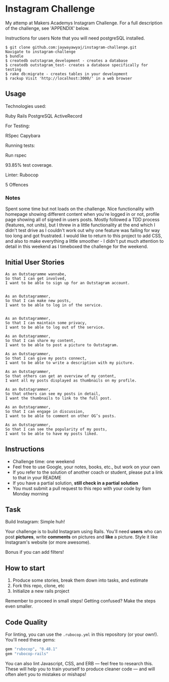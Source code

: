 Instagram Challenge
===================


My attemp at Makers Academys Instagram Challenge. For a full description of the challenge, see 'APPENDIX' below.

Instructions for users
Note that you will need postgreSQL installed.

```
$ git clone github.com:jaywayawyaj/instagram-challenge.git 
Navigate to instagram-challenge 
$ bundle 
$ createdb outstagram_development - creates a database 
$ createdb outstagram_test- creates a database specifically for testing 
$ rake db:migrate - creates tables in your development 
$ rackup Visit 'http://localhost:3000/' in a web browser
```

## Usage

Technologies used:

Ruby
Rails
PostgreSQL
ActiveRecord

For Testing:

RSpec Capybara

Running tests:

Run rspec

93.85% test coverage.

Linter: 
Rubocop

5 Offences

### Notes

Spent some time but not loads on the challenge. Nice functionality with homepage showing different content when you're logged in or not, profile page showing all of signed in users posts. 
Mostly followed a TDD process (features, not units), but I threw in a little functionality at the end which I didn't test drive as I couldn't work out why one feature was failing for way too long and got frustrated.
I would like to return to this project to add CSS, and also to make everything a little smoother - I didn't put much attention to detail in this weekend as I timeboxed the challenge for the weekend.

## Initial User Stories

```
As an Outstagramme wannabe,
So that I can get involved,
I want to be able to sign up for an Outstagram account.


As an Outstagrammer,
So that I can make new posts,
I want to be able to log in of the service.


As an Outstagrammer,
So that I can maintain some privacy,
I want to be able to log out of the service.

As an Outstagrammer,
So that I can share my content,
I want to be able to post a picture to Outstagram.

As an Outstagrammer,
So that I can give my posts connect,
I want to be able to write a description with my picture.

As an Outstagrammer,
So that others can get an overview of my content,
I want all my posts displayed as thumbnails on my profile.

As an Outstagrammer,
So that others can see my posts in detail,
I want the thumbnails to link to the full post.

As an Outstagrammer,
So that I can engage in discussion,
I want to be able to comment on other OG’s posts.

As an Outstagrammer,
So that I can see the popularity of my posts,
I want to be able to have my posts liked.
```

## Instructions

* Challenge time: one weekend
* Feel free to use Google, your notes, books, etc., but work on your own
* If you refer to the solution of another coach or student, please put a link to that in your README
* If you have a partial solution, **still check in a partial solution**
* You must submit a pull request to this repo with your code by 9am Monday morning

## Task

Build Instagram: Simple huh!

Your challenge is to build Instagram using Rails. You'll need **users** who can post **pictures**, write **comments** on pictures and **like** a picture. Style it like Instagram's website (or more awesome).

Bonus if you can add filters!

## How to start

1. Produce some stories, break them down into tasks, and estimate
2. Fork this repo, clone, etc
3. Initialize a new rails project

Remember to proceed in small steps! Getting confused? Make the steps even smaller.

## Code Quality

For linting, you can use the `.rubocop.yml` in this repository (or your own!).
You'll need these gems:

```ruby
gem "rubocop", "0.48.1"
gem "rubocop-rails"
```

You can also lint Javascript, CSS, and ERB — feel free to research this. These
will help you to train yourself to produce cleaner code — and will often alert
you to mistakes or mishaps!
